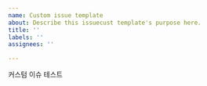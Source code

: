 ```yaml
---
name: Custom issue template
about: Describe this issuecust template's purpose here.
title: ''
labels: ''
assignees: ''

---
```


커스텀 이슈 테스트
